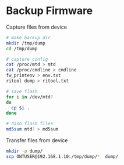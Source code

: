 # Backup Firmware

Capture files from device

```sh
# make backup dir
mkdir /tmp/dump
cd /tmp/dump

# capture config
cat /proc/mtd > mtd
cat /proc/cmdline > cmdline
fw_printenv > env.txt
ritool dump > ritool.txt

# save flash
for i in /dev/mtd?
do
  cp $i .
done

# hash flash files
md5sum mtd? > md5sum
```

Transfer files from device

```sh
mkdir -p dump/
scp ONTUSER@192.168.1.10:/tmp/dump/*  dump/
```
